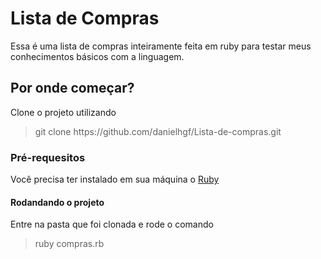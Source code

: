 <h1>Lista de Compras</h1>
Essa é uma lista de compras inteiramente feita em ruby para testar meus conhecimentos básicos com a linguagem.

<h2>Por onde começar? </h2>
Clone o projeto utilizando <blockquote>git clone https://github.com/danielhgf/Lista-de-compras.git</blockquote> 

<h3>Pré-requesitos</h3>
Você precisa ter instalado em sua máquina o <a href="https://www.ruby-lang.org/en/downloads/">Ruby</a>

<h4>Rodandando o projeto</h4>
Entre na pasta que foi clonada e rode o comando <blockquote>ruby compras.rb</blockquote>
